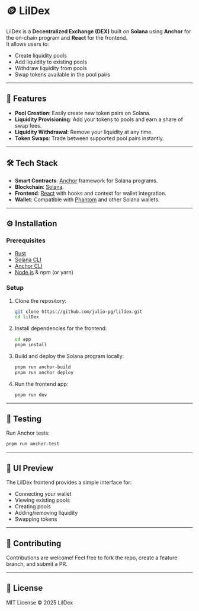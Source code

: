 # 🪙 LilDex

LilDex is a **Decentralized Exchange (DEX)** built on **Solana** using **Anchor** for the on-chain program and **React** for the frontend.  
It allows users to:

- Create liquidity pools
- Add liquidity to existing pools
- Withdraw liquidity from pools
- Swap tokens available in the pool pairs

---

## 🚀 Features

- **Pool Creation**: Easily create new token pairs on Solana.
- **Liquidity Provisioning**: Add your tokens to pools and earn a share of swap fees.
- **Liquidity Withdrawal**: Remove your liquidity at any time.
- **Token Swaps**: Trade between supported pool pairs instantly.

---

## 🛠️ Tech Stack

- **Smart Contracts**: [Anchor](https://book.anchor-lang.com/) framework for Solana programs.
- **Blockchain**: [Solana](https://solana.com/).
- **Frontend**: [React](https://react.dev/) with hooks and context for wallet integration.
- **Wallet**: Compatible with [Phantom](https://phantom.app/) and other Solana wallets.

---

## ⚙️ Installation

### Prerequisites

- [Rust](https://www.rust-lang.org/tools/install)
- [Solana CLI](https://docs.solana.com/cli/install-solana-cli-tools)
- [Anchor CLI](https://book.anchor-lang.com/getting_started/installation.html)
- [Node.js](https://nodejs.org/) & npm (or yarn)

### Setup

1. Clone the repository:

   ```bash
   git clone https://github.com/julio-pg/lildex.git
   cd lilDex
   ```

2. Install dependencies for the frontend:

   ```bash
   cd app
   pnpm install
   ```

3. Build and deploy the Solana program locally:

   ```bash
   pnpm run anchor-build
   pnpm run anchor deploy
   ```

4. Run the frontend app:

   ```bash
   pnpm run dev
   ```

---

## 🧪 Testing

Run Anchor tests:

```bash
pnpm run anchor-test
```

---

## 🎨 UI Preview

The LilDex frontend provides a simple interface for:

- Connecting your wallet
- Viewing existing pools
- Creating pools
- Adding/removing liquidity
- Swapping tokens

---

## 🤝 Contributing

Contributions are welcome!
Feel free to fork the repo, create a feature branch, and submit a PR.

---

## 📜 License

MIT License © 2025 LilDex
